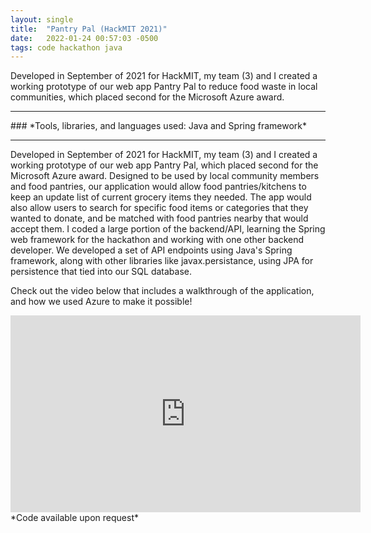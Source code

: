 ```yaml
---
layout: single
title:  "Pantry Pal (HackMIT 2021)"
date:   2022-01-24 00:57:03 -0500
tags: code hackathon java
---
```

Developed in September of 2021 for HackMIT, my team (3) and I created a working prototype of our web app Pantry Pal to reduce food waste in local communities, which placed second for the Microsoft Azure award.
<hr>
### *Tools, libraries, and languages used: Java and Spring framework*
<hr>
Developed in September of 2021 for HackMIT, my team (3) and I created a working prototype of our web app Pantry Pal, which placed second for the Microsoft Azure award. Designed to be used by local community members and food pantries, our application would allow food pantries/kitchens to keep an update list of current grocery items they needed. The app would also allow users to search for specific food items or categories that they wanted to donate, and be matched with food pantries nearby that would accept them. I coded a large portion of the backend/API, learning the Spring web framework for the hackathon and working with one other backend developer. We developed a set of API endpoints using Java's Spring framework, along with other libraries like javax.persistance, using JPA for persistence that tied into our SQL database.

Check out the video below that includes a walkthrough of the application, and how we used Azure to make it possible!

<iframe width="560" height="315" src="https://www.youtube.com/embed/UhyzexcMQ3o" title="YouTube video player" frameborder="0" allow="accelerometer; autoplay; clipboard-write; encrypted-media; gyroscope; picture-in-picture" allowfullscreen></iframe>
<br>
*Code available upon request*